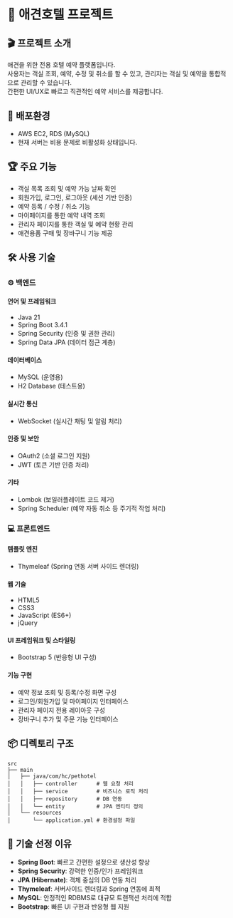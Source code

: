 
# 🐶 애견호텔 프로젝트

## 🎬 프로젝트 소개
애견을 위한 전용 호텔 예약 플랫폼입니다.  
사용자는 객실 조회, 예약, 수정 및 취소를 할 수 있고, 관리자는 객실 및 예약을 통합적으로 관리할 수 있습니다.  
간편한 UI/UX로 빠르고 직관적인 예약 서비스를 제공합니다.

## 🚀 배포환경
- AWS EC2, RDS (MySQL)  
- 현재 서버는 비용 문제로 비활성화 상태입니다.

## 🏆 주요 기능
- 객실 목록 조회 및 예약 가능 날짜 확인  
- 회원가입, 로그인, 로그아웃 (세션 기반 인증)  
- 예약 등록 / 수정 / 취소 기능  
- 마이페이지를 통한 예약 내역 조회  
- 관리자 페이지를 통한 객실 및 예약 현황 관리  
- 애견용품 구매 및 장바구니 기능 제공

## 🛠 사용 기술

### ⚙️ 백엔드

#### 언어 및 프레임워크
- Java 21  
- Spring Boot 3.4.1  
- Spring Security (인증 및 권한 관리)  
- Spring Data JPA (데이터 접근 계층)

#### 데이터베이스
- MySQL (운영용)  
- H2 Database (테스트용)

#### 실시간 통신
- WebSocket (실시간 채팅 및 알림 처리)

#### 인증 및 보안
- OAuth2 (소셜 로그인 지원)  
- JWT (토큰 기반 인증 처리)

#### 기타
- Lombok (보일러플레이트 코드 제거)  
- Spring Scheduler (예약 자동 취소 등 주기적 작업 처리)

### 💻 프론트엔드

#### 템플릿 엔진
- Thymeleaf (Spring 연동 서버 사이드 렌더링)

#### 웹 기술
- HTML5  
- CSS3  
- JavaScript (ES6+)  
- jQuery

#### UI 프레임워크 및 스타일링
- Bootstrap 5 (반응형 UI 구성)

#### 기능 구현
- 예약 정보 조회 및 등록/수정 화면 구성  
- 로그인/회원가입 및 마이페이지 인터페이스  
- 관리자 페이지 전용 레이아웃 구성  
- 장바구니 추가 및 주문 기능 인터페이스

## 📦 디렉토리 구조
```
src
├── main
│   ├── java/com/hc/pethotel
│   │   ├── controller      # 웹 요청 처리
│   │   ├── service         # 비즈니스 로직 처리
│   │   ├── repository      # DB 연동
│   │   └── entity          # JPA 엔티티 정의
│   └── resources
│       └── application.yml # 환경설정 파일
```

## 💾 기술 선정 이유
- **Spring Boot**: 빠르고 간편한 설정으로 생산성 향상  
- **Spring Security**: 강력한 인증/인가 프레임워크  
- **JPA (Hibernate)**: 객체 중심의 DB 연동 처리  
- **Thymeleaf**: 서버사이드 렌더링과 Spring 연동에 최적  
- **MySQL**: 안정적인 RDBMS로 대규모 트랜잭션 처리에 적합  
- **Bootstrap**: 빠른 UI 구현과 반응형 웹 지원
